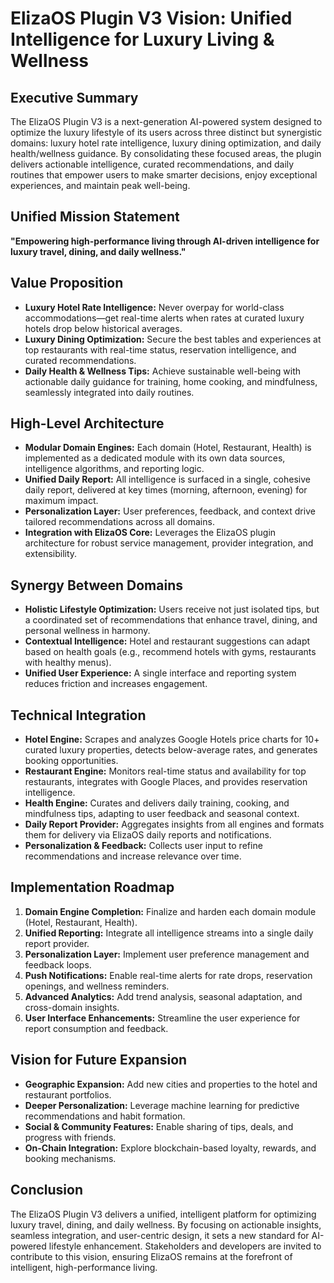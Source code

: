 # ElizaOS Plugin V3 Vision: Unified Intelligence for Luxury Living & Wellness

## Executive Summary

The ElizaOS Plugin V3 is a next-generation AI-powered system designed to optimize the luxury lifestyle of its users across three distinct but synergistic domains: luxury hotel rate intelligence, luxury dining optimization, and daily health/wellness guidance. By consolidating these focused areas, the plugin delivers actionable intelligence, curated recommendations, and daily routines that empower users to make smarter decisions, enjoy exceptional experiences, and maintain peak well-being.

## Unified Mission Statement

**"Empowering high-performance living through AI-driven intelligence for luxury travel, dining, and daily wellness."**

## Value Proposition

- **Luxury Hotel Rate Intelligence:** Never overpay for world-class accommodations—get real-time alerts when rates at curated luxury hotels drop below historical averages.
- **Luxury Dining Optimization:** Secure the best tables and experiences at top restaurants with real-time status, reservation intelligence, and curated recommendations.
- **Daily Health & Wellness Tips:** Achieve sustainable well-being with actionable daily guidance for training, home cooking, and mindfulness, seamlessly integrated into daily routines.

## High-Level Architecture

- **Modular Domain Engines:** Each domain (Hotel, Restaurant, Health) is implemented as a dedicated module with its own data sources, intelligence algorithms, and reporting logic.
- **Unified Daily Report:** All intelligence is surfaced in a single, cohesive daily report, delivered at key times (morning, afternoon, evening) for maximum impact.
- **Personalization Layer:** User preferences, feedback, and context drive tailored recommendations across all domains.
- **Integration with ElizaOS Core:** Leverages the ElizaOS plugin architecture for robust service management, provider integration, and extensibility.

## Synergy Between Domains

- **Holistic Lifestyle Optimization:** Users receive not just isolated tips, but a coordinated set of recommendations that enhance travel, dining, and personal wellness in harmony.
- **Contextual Intelligence:** Hotel and restaurant suggestions can adapt based on health goals (e.g., recommend hotels with gyms, restaurants with healthy menus).
- **Unified User Experience:** A single interface and reporting system reduces friction and increases engagement.

## Technical Integration

- **Hotel Engine:** Scrapes and analyzes Google Hotels price charts for 10+ curated luxury properties, detects below-average rates, and generates booking opportunities.
- **Restaurant Engine:** Monitors real-time status and availability for top restaurants, integrates with Google Places, and provides reservation intelligence.
- **Health Engine:** Curates and delivers daily training, cooking, and mindfulness tips, adapting to user feedback and seasonal context.
- **Daily Report Provider:** Aggregates insights from all engines and formats them for delivery via ElizaOS daily reports and notifications.
- **Personalization & Feedback:** Collects user input to refine recommendations and increase relevance over time.

## Implementation Roadmap

1. **Domain Engine Completion:** Finalize and harden each domain module (Hotel, Restaurant, Health).
2. **Unified Reporting:** Integrate all intelligence streams into a single daily report provider.
3. **Personalization Layer:** Implement user preference management and feedback loops.
4. **Push Notifications:** Enable real-time alerts for rate drops, reservation openings, and wellness reminders.
5. **Advanced Analytics:** Add trend analysis, seasonal adaptation, and cross-domain insights.
6. **User Interface Enhancements:** Streamline the user experience for report consumption and feedback.

## Vision for Future Expansion

- **Geographic Expansion:** Add new cities and properties to the hotel and restaurant portfolios.
- **Deeper Personalization:** Leverage machine learning for predictive recommendations and habit formation.
- **Social & Community Features:** Enable sharing of tips, deals, and progress with friends.
- **On-Chain Integration:** Explore blockchain-based loyalty, rewards, and booking mechanisms.

## Conclusion

The ElizaOS Plugin V3 delivers a unified, intelligent platform for optimizing luxury travel, dining, and daily wellness. By focusing on actionable insights, seamless integration, and user-centric design, it sets a new standard for AI-powered lifestyle enhancement. Stakeholders and developers are invited to contribute to this vision, ensuring ElizaOS remains at the forefront of intelligent, high-performance living. 